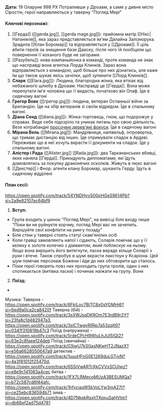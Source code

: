 **Дата:** 19 Оларуне 998 РХ
Потрапивши у Дроаам, а саме у дивне місто Сіростін, герої направляються у таверну "Погляд Мері"

#### **Ключові персонажі:**
1. [[Герда]] ([[gerda.jpg]], [[gerda mage.jpg]]): прийомна матір [[Нікс|Натаніеля]], яка зараз представляється ім'ям Далайна Залізнорука. Зрадила [[Клан Боромар]] та відправляється у [[Дроаам]]. Її ціль вбити героїв за знищення бази Дааску, після чого їй пообіцяли що повернення її коханого буде не загорами.
2. [[Разубель]]: нова компаньйонка в команді, проте команда не знає що насправді вона агентка Лорда Клинків. Зараз вона відправляється з командою, щоб більше про них дізнатись, але каже їм що також шукає якісь зачіпки, щоб зупинити [[Лорд Клинків]].
3. **Сларк** ([[Elara.jpg]]): Людина, благородна жінка, яка втікає від небажаного шлюбу в Дроаам. Насправді це [[Герда]]. Вона може перепутати ім'я чоловіка що її видасть, початково він Олаф. Їде в сидячому вагоні
4. **Грегор Вовк** ([[грегор.jpg]]): людина, ветеран Останньої війни за Бреландію. Їде на збір ветеранів зі своїм відрядом. Їде в спальному вагоні. 
5. **Діана Сенд** ([[diana.jpg]]): Жінка-торговець, гном, що подорожує у справах. Веде себе підозріло та уникає питань про свою діяльність. Везе котрабандні [просочені дерев'яні фокуси](https://www.dndbeyond.com/magic-items/215726-imbued-wood-focus). Їде в сидячому вагоні
6. **Мірана Вель** ([[Mirana.jpg]]): Мандрівниця, напівельф, інтровертка, що тримає дистанцію від інших. Їде отримувати спадок в Ардеві. Переживає що в неї хочуть вкрасти її документи на спадок. Їде у спальному вагоні.
7. **Алістер і Рада** ([[Alister.jpg]] [[Rada.jpg]]): два Таркананських вбивці, яких наняла [[Герда]]. Прикидують дипломатами, які їдуть домовлятись за покупку драконячих осколків. Живуть в люкс вагоні
8. [[Декстер]] і Фнор: агенти клану Боромар, шукають Герду. Їдуть в сидячому відділені
#### **План сесії:**
https://open.spotify.com/track/54YNDHyvS00oHGeS9614Pb?si=2a9e82107ac64bf9
1. **Вступ:**
- Група входить у шинок "Погляд Мері", на вивісці біля входу пише "Поки ви не руйнуєте корчму, погляд Мері вас не зачепить. Вирішуйте свої конфлікти на рингу позаду"
- Біля стіни у таверні стоять статуї скам'янілих осіб
- Коли гравці замовляють напої і сідають, Соларія помічає що у її келиху є золоте колечко з діамантом, який поблискує на ньому. Якщо вона вирішить його витягнути, ласка вкраде кільце Соларії з руки і втече. Також спробує в шумі вкрасти лакстоун у Ксаріона. Цей шум помічає персонаж Божени і йде до них обговорити що сталось.
- Поки герої говорять повз них проходить група тролів, один з них спотикається (витівка ласки) і починає наїжати на групу. Вони 

2. **Поїзд:**
- 

Музика:
Таверна - https://open.spotify.com/track/6FklLoc7BjTC8x0sYGMHi6?si=6ed9a0ca2ca8420f
Таверна (бій) - https://open.spotify.com/track/3sXWJsqDKROm7E3rdB9r2Y?si=23fa8c1d482947a3, https://open.spotify.com/track/3slCTwgyRIRjp7a53zqIt0?si=0341f310819b47c3
Поїзд (напружена) - https://open.spotify.com/track/5rdeCPcH9WIuLhJUI5IQI2?si=63e2c8faee124deb
Поїзд (звичайна) - https://open.spotify.com/track/03iwU7kS0asNKwHT2JNazX?si=e56a6628050647a9
детектив - https://open.spotify.com/track/1uuuHFoG0E1269duLGTiyN?si=4a3f81012f25470d, https://open.spotify.com/track/6SSjVwARTrXkCVVxSCUlwz?si=e8e9c141083a4cec
битва - https://open.spotify.com/track/1FX7LRMecqMUzA3BESUMQa?si=b72c587cd6f44afc, https://open.spotify.com/track/1hfvciasWSkVoLYw3mA27t?si=ce25ebc836594b71
зима - https://open.spotify.com/track/4D7NkekRsxhTKqxuSaHVtm?si=db66ef2ad75d4781
